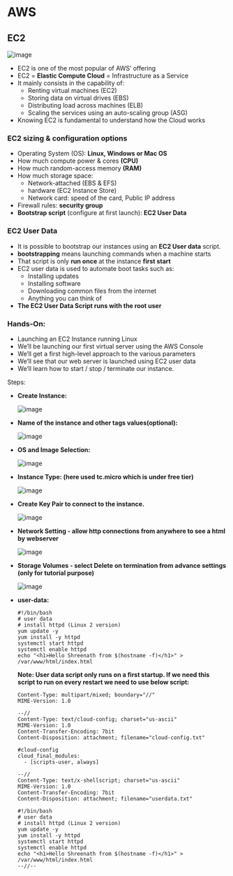 # AWS

## EC2       

![image](https://user-images.githubusercontent.com/73632896/224479630-3666e517-cb01-41ae-9ff1-32bfb419db0c.png)


- EC2 is one of the most popular of AWS’ offering
- EC2 = **Elastic Compute Cloud** = Infrastructure as a Service
- It mainly consists in the capability of:
    - Renting virtual machines (EC2)
    - Storing data on virtual drives (EBS)
    - Distributing load across machines (ELB)
    - Scaling the services using an auto-scaling group (ASG)
- Knowing EC2 is fundamental to understand how the Cloud works


### EC2 sizing & configuration options

- Operating System (OS): **Linux, Windows or Mac OS**
- How much compute power & cores **(CPU)**
- How much random-access memory **(RAM)**
- How much storage space:
    - Network-attached (EBS & EFS)
    - hardware (EC2 Instance Store)
    - Network card: speed of the card, Public IP address
- Firewall rules: **security group**
- **Bootstrap script** (configure at first launch): **EC2 User Data**

### EC2 User Data

- It is possible to bootstrap our instances using an **EC2 User data** script.
- **bootstrapping** means launching commands when a machine starts
- That script is only **run once** at the instance **first start**
- EC2 user data is used to automate boot tasks such as:
    - Installing updates
    - Installing software
    - Downloading common files from the internet
    - Anything you can think of
- **The EC2 User Data Script runs with the root user**

### Hands-On:
  
- Launching an EC2 Instance running Linux
- We’ll be launching our first virtual server using the AWS Console
- We’ll get a first high-level approach to the various parameters
- We’ll see that our web server is launched using EC2 user data
- We’ll learn how to start / stop / terminate our instance.

Steps:
- **Create Instance:**

  ![image](https://user-images.githubusercontent.com/73632896/224480363-5c92674b-b29d-4f7d-8af9-8c5d641aea13.png)
- **Name of the instance and other tags values(optional):**

  ![image](https://user-images.githubusercontent.com/73632896/224480446-be36c60e-a161-4b12-825f-ca739605699d.png)
- **OS and Image Selection:**
        
  ![image](https://user-images.githubusercontent.com/73632896/224480501-ab28f087-7f9a-483f-becd-f4fb49ce8e9b.png)
- **Instance Type: (here used tc.micro which is under free tier)**
        
  ![image](https://user-images.githubusercontent.com/73632896/224480572-62b97fa3-aa8c-4ef1-b954-3ced1f9b5e8d.png)
- **Create Key Pair to connect to the instance.**
        
  ![image](https://user-images.githubusercontent.com/73632896/224480615-6bfc9c17-755a-4de8-adf7-73617ad78689.png)
- **Network Setting - allow http connections from anywhere to see a html by webserver**
        
  ![image](https://user-images.githubusercontent.com/73632896/224480646-a7acaeaf-97de-461a-88a0-1522c73be911.png)
- **Storage Volumes - select Delete on termination from advance settings (only for tutorial purpose)**
        
  ![image](https://user-images.githubusercontent.com/73632896/224480692-87934502-c19c-4ce8-be45-c82930c667f7.png)
- **user-data:**
  ```
  #!/bin/bash
  # user data
  # install httpd (Linux 2 version)
  yum update -y
  yum install -y httpd
  systemctl start httpd
  systemctl enable httpd
  echo "<h1>Hello Shreenath from $(hostname -f)</h1>" > /var/www/html/index.html
  ```
  
  **Note: User data script only runs on a first startup.
  If we need this script to run on every restart
  we need to use below script:**
  
  ```
  Content-Type: multipart/mixed; boundary="//"
  MIME-Version: 1.0

  --//
  Content-Type: text/cloud-config; charset="us-ascii"
  MIME-Version: 1.0
  Content-Transfer-Encoding: 7bit
  Content-Disposition: attachment; filename="cloud-config.txt"

  #cloud-config
  cloud_final_modules:
    - [scripts-user, always]

  --//
  Content-Type: text/x-shellscript; charset="us-ascii"
  MIME-Version: 1.0
  Content-Transfer-Encoding: 7bit
  Content-Disposition: attachment; filename="userdata.txt"

  #!/bin/bash
  # user data
  # install httpd (Linux 2 version)
  yum update -y
  yum install -y httpd
  systemctl start httpd
  systemctl enable httpd
  echo "<h1>Hello Shreenath from $(hostname -f)</h1>" > /var/www/html/index.html
  --//--
  ```

